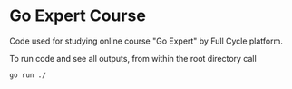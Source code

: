 # Go Expert Course
Code used for studying online course "Go Expert" by Full Cycle platform.

To run code and see all outputs, from within the root directory call

```
go run ./
```

